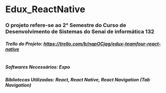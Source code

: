 # Edux_ReactNative

### O projeto refere-se ao 2° Semestre do Curso de Desenvolvimento de Sistemas do Senai de informática 132 
##### Trello do Projeto: https://trello.com/b/nqpOCjqg/edux-teamfour-react-native
#
#
##### Softwares Necessários: Expo
##### Bibliotecas Utilizadas: React, React Native, React Navigation (Tab Navigation)
